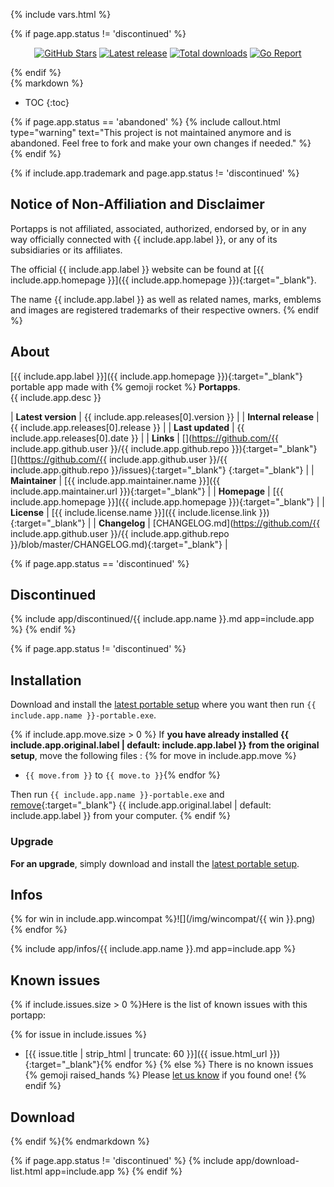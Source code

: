 {% include vars.html %}

{% if page.app.status != 'discontinued' %}
<p align="center">
  <a href="https://github.com/{{ include.app.github.user }}/{{ include.app.github.repo }}"><img src="https://img.shields.io/github/stars/{{ include.app.github.user }}/{{ include.app.github.repo }}.svg?style=flat-quare&label=Stars" alt="GitHub Stars"></a>
  <a href="#download"><img src="https://img.shields.io/github/release/{{ include.app.github.user }}/{{ include.app.github.repo }}.svg" alt="Latest release"></a>
  <a href="#download"><img src="https://img.shields.io/github/downloads/{{ include.app.github.user }}/{{ include.app.github.repo }}/total.svg" alt="Total downloads"></a>
  <a href="https://goreportcard.com/report/github.com/{{ include.app.github.user }}/{{ include.app.github.repo }}"><img src="https://goreportcard.com/badge/github.com/{{ include.app.github.user }}/{{ include.app.github.repo }}" alt="Go Report"></a>
</p>
{% endif %}

<div class="markdown-body">{% markdown %}

* TOC
{:toc}

{% if page.app.status == 'abandoned' %}
{% include callout.html type="warning" text="This project is not maintained anymore and is abandoned. Feel free to fork and make your own changes if needed." %}
{% endif %}

{% if include.app.trademark and page.app.status != 'discontinued' %}
## Notice of Non-Affiliation and Disclaimer

Portapps is not affiliated, associated, authorized, endorsed by, or in any way officially connected with {{ include.app.label }}, or any of its subsidiaries or its affiliates.

The official {{ include.app.label }} website can be found at [{{ include.app.homepage }}]({{ include.app.homepage }}){:target="_blank"}.

The name {{ include.app.label }} as well as related names, marks, emblems and images are registered trademarks of their respective owners.
{% endif %}

## About

[{{ include.app.label }}]({{ include.app.homepage }}){:target="_blank"} portable app made with {% gemoji rocket %} **Portapps**.
<br />{{ include.app.desc }}

| **Latest version**   | {{ include.app.releases[0].version }} |
| **Internal release** | {{ include.app.releases[0].release }} |
| **Last updated**     | {{ include.app.releases[0].date }} |
| **Links**            | [<i class="fa fa-github fa-lg" aria-hidden="true" style="color:#4078C0" data-toggle="tooltip" data-placement="top" title="GitHub repository"></i>](https://github.com/{{ include.app.github.user }}/{{ include.app.github.repo }}){:target="_blank"} [<i class="fa fa-bug fa-lg" aria-hidden="true" style="color:#d9534f" data-toggle="tooltip" data-placement="top" title="Bug tracker"></i>](https://github.com/{{ include.app.github.user }}/{{ include.app.github.repo }}/issues){:target="_blank"} [<i class="fa fa-rss fa-lg" aria-hidden="true" style="color:orange" data-toggle="tooltip" data-placement="top" title="RSS feed"></i>](feed.xml){:target="_blank"} |
| **Maintainer**       | [{{ include.app.maintainer.name }}]({{ include.app.maintainer.url }}){:target="_blank"} |
| **Homepage**         | [{{ include.app.homepage }}]({{ include.app.homepage }}){:target="_blank"} |
| **License**          | [{{ include.license.name }}]({{ include.license.link }}){:target="_blank"} |
| **Changelog**        | [CHANGELOG.md](https://github.com/{{ include.app.github.user }}/{{ include.app.github.repo }}/blob/master/CHANGELOG.md){:target="_blank"} |

{% if page.app.status == 'discontinued' %}
## Discontinued

{% include app/discontinued/{{ include.app.name }}.md app=include.app %}
{% endif %}

{% if page.app.status != 'discontinued' %}
## Installation

Download and install the [latest portable setup](#download) where you want then run `{{ include.app.name }}-portable.exe`.

{% if include.app.move.size > 0 %}
If **you have already installed {{ include.app.original.label | default: include.app.label }} from the original setup**, move the following files :
{% for move in include.app.move %}
* `{{ move.from }}` to `{{ move.to }}`{% endfor %}

Then run `{{ include.app.name }}-portable.exe` and [remove](https://support.microsoft.com/en-us/windows/uninstall-or-remove-apps-and-programs-in-windows-10-4b55f974-2cc6-2d2b-d092-5905080eaf98){:target="_blank"} {{ include.app.original.label | default: include.app.label }} from your computer.
{% endif %}

### Upgrade

**For an upgrade**, simply download and install the [latest portable setup](#download).

## Infos

{% for win in include.app.wincompat %}![](/img/wincompat/{{ win }}.png) {% endfor %}

{% include app/infos/{{ include.app.name }}.md app=include.app %}

## Known issues

{% if include.issues.size > 0 %}Here is the list of known issues with this portapp:

{% for issue in include.issues %}
* <i class="fa fa-github fa-lg" style="color:#181717"></i> [{{ issue.title | strip_html | truncate: 60 }}]({{ issue.html_url }}){:target="_blank"}{% endfor %}
{% else %}
There is no known issues {% gemoji raised_hands %} Please [let us know](/doc/reporting-issue/) if you found one!
{% endif %}

## Download

{% endif %}{% endmarkdown %}<span></span></div>

{% if page.app.status != 'discontinued' %}
{% include app/download-list.html app=include.app %}
{% endif %}
